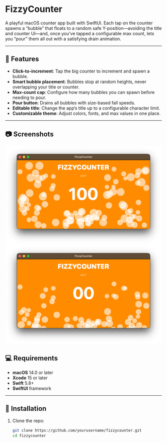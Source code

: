 # FizzyCounter

A playful macOS counter app built with SwiftUI. Each tap on the counter spawns a “bubble” that floats to a random safe Y-position—avoiding the title and counter UI—and, once you’ve tapped a configurable max count, lets you “pour” them all out with a satisfying drain animation.

---

## 🚀 Features

- **Click-to-increment**: Tap the big counter to increment and spawn a bubble.  
- **Smart bubble placement**: Bubbles stop at random heights, never overlapping your title or counter.  
- **Max-count cap**: Configure how many bubbles you can spawn before needing to pour.  
- **Pour button**: Drains all bubbles with size-based fall speeds.  
- **Editable title**: Change the app’s title up to a configurable character limit.  
- **Customizable theme**: Adjust colors, fonts, and max values in one place.

---

## 📷 Screenshots
![Max Counter](Screenshots/FizzyCounter100.png)
![Reset Counter](Screenshots/FizzyCounterPour.png)

## 💻 Requirements

- **macOS** 14.0 or later  
- **Xcode** 15 or later  
- **Swift** 5.8+  
- **SwiftUI** framework  

---

## 🔧 Installation

1. Clone the repo:  
   ```bash
   git clone https://github.com/yourusername/fizzycounter.git
   cd fizzycounter
